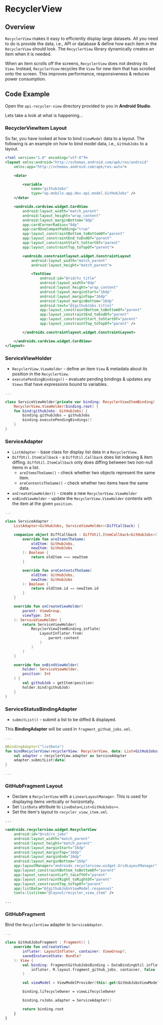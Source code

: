 # **RecyclerView**

## Overview
`RecyclerView` makes it easy to efficiently display large datasets. All you need to do is provide the data, i.e., API or database & define how each item in the `RecyclerView` should look. The `RecyclerView` library dynamically creates an item when it is needed. 

When an item scrolls off the screens, `RecyclerView` does not destroy its `View`. Instead, `RecyclerView` recycles the `View` for new item that has scrolled onto the screen. This improves performance, responsiveness & reduces power consumption.

## Code Example
Open the `api-recycler-view` directory provided to you in **Android Studio**. 

Lets take a look at what is happening...

### RecyclerViewItem Layout
So far, you have looked at how to bind `ViewModel` data to a layout. The following is an example on how to bind model data, i.e., `GitHubJobs` to a layout.

```xml
<?xml version="1.0" encoding="utf-8"?>
<layout xmlns:android="http://schemas.android.com/apk/res/android"
    xmlns:app="http://schemas.android.com/apk/res-auto">

    <data>

        <variable
            name="githubJobs"
            type="op.mobile.app.dev.api.model.GitHubJobs" />
    </data>

    <androidx.cardview.widget.CardView
        android:layout_width="match_parent"
        android:layout_height="wrap_content"
        android:layout_marginBottom="8dp"
        app:cardCornerRadius="8dp"
        app:cardUseCompatPadding="true"
        app:layout_constraintBottom_toBottomOf="parent"
        app:layout_constraintEnd_toEndOf="parent"
        app:layout_constraintStart_toStartOf="parent"
        app:layout_constraintTop_toTopOf="parent">

        <androidx.constraintlayout.widget.ConstraintLayout
            android:layout_width="match_parent"
            android:layout_height="match_parent">

            <TextView
                android:id="@+id/tv_title"
                android:layout_width="0dp"
                android:layout_height="wrap_content"
                android:layout_marginStart="16dp"
                android:layout_marginTop="16dp"
                android:layout_marginBottom="16dp"
                android:text="@{githubJobs.title}"
                app:layout_constraintBottom_toBottomOf="parent"
                app:layout_constraintEnd_toEndOf="parent"
                app:layout_constraintStart_toStartOf="parent"
                app:layout_constraintTop_toTopOf="parent" />

        </androidx.constraintlayout.widget.ConstraintLayout>

    </androidx.cardview.widget.CardView>
</layout>
```

### ServiceViewHolder

- `RecyclerView.ViewHolder` - define an item `View` & metadata about its position in the `RecyclerView`.
- `executePendingBindings()` - evaluate pending bindings & updates any `Views` that have expressions bound to variables.

```kotlin
...

class ServiceViewHolder(private var binding: RecyclerViewItemBinding) :
    RecyclerView.ViewHolder(binding.root) {
    fun bind(githubJobs: GitHubJobs) {
        binding.githubJobs = githubJobs
        binding.executePendingBindings()
    }
}
```

### ServiceAdapter
- `ListAdapter` - base class for display list data in a `RecyclerView`.
- `DiffUtil.ItemCallback` -  a `DiffUtil.Callback` does list indexing & item diffing. `DiffUtil.ItemCallback` only does diffing between two non-null items in a list.
  - `areItemsTheSame()` - check whether two objects represent the same item.
  - `areContentsTheSame()` - check whether two items have the same data. 
- `onCreateViewHolder()` - create a new `RecyclerView.ViewHolder`
- `onBindViewHolder` - update the `RecyclerView.ViewHolder` contents with the item at the given `position`. 

```kotlin
...

class ServiceAdapter :
    ListAdapter<GitHubJobs, ServiceViewHolder>(DiffCallback) {

    companion object DiffCallback : DiffUtil.ItemCallback<GitHubJobs>() {
        override fun areItemsTheSame(
            oldItem: GitHubJobs,
            newItem: GitHubJobs
        ): Boolean {
            return oldItem === newItem
        }

        override fun areContentsTheSame(
            oldItem: GitHubJobs,
            newItem: GitHubJobs
        ): Boolean {
            return oldItem.id == newItem.id
        }
    }

    override fun onCreateViewHolder(
        parent: ViewGroup,
        viewType: Int
    ): ServiceViewHolder {
        return ServiceViewHolder(
            RecyclerViewItemBinding.inflate(
                LayoutInflater.from(
                    parent.context
                )
            )
        )
    }

    override fun onBindViewHolder(
        holder: ServiceViewHolder,
        position: Int
    ) {
        val githubJob = getItem(position)
        holder.bind(githubJob)
    }
}
```

### ServiceStatusBindingAdapter

- `submitList()` - submit a list to be diffed & displayed.

This **BindingAdapter** will be used in `fragment_github_jobs.xml`.

```kotlin
...

@BindingAdapter("listData")
fun bindRecyclerView(recyclerView: RecyclerView, data: List<GitHubJobs>?) {
    val adapter = recyclerView.adapter as ServiceAdapter
    adapter.submitList(data)
}

...
```

### GitHubFragment Layout

- Declare a `RecyclerView` with a `LinearLayoutManager`. This is used for displaying items vertically or horizontally. 
- Set `listData` attribute to `LiveData<List<GitHubJobs>>`.
- Set the item's layout to `recycler_view_item.xml`.

```xml
...

<androidx.recyclerview.widget.RecyclerView
    android:id="@+id/rv_jobs"
    android:layout_width="match_parent"
    android:layout_height="match_parent"
    android:layout_marginStart="16dp"
    android:layout_marginTop="16dp"
    android:layout_marginEnd="16dp"
    android:layout_marginBottom="16dp"
    app:layoutManager="androidx.recyclerview.widget.GridLayoutManager"
    app:layout_constraintBottom_toBottomOf="parent"
    app:layout_constraintLeft_toLeftOf="parent"
    app:layout_constraintRight_toRightOf="parent"
    app:layout_constraintTop_toTopOf="parent"
    app:listData="@{githubJobsViewModel.response}"
    tools:listitem="@layout/recycler_view_item" />

...
```

### GitHubFragment
Bind the `RecyclerView` adapter to `ServiceAdapter`.

```kotlin
...

class GitHubJobsFragment : Fragment() {
    override fun onCreateView(
        inflater: LayoutInflater, container: ViewGroup?,
        savedInstanceState: Bundle?
    ): View {
        val binding: FragmentGithubJobsBinding = DataBindingUtil.inflate(
            inflater, R.layout.fragment_github_jobs, container, false
        )

        val viewModel = ViewModelProvider(this).get(GitHubJobsViewModel::class.java)

        binding.lifecycleOwner = viewLifecycleOwner

        binding.rvJobs.adapter = ServiceAdapter()

        return binding.root
    }
}
```
